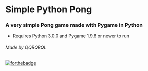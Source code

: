 # Simple Python Pong
### A very simple Pong game made with Pygame in Python
* Requires Python 3.0.0 and Pygame 1.9.6 or newer to run

###### *Made by QQBQBQL*
[![forthebadge](https://forthebadge.com/images/badges/built-with-swag.svg)](https://forthebadge.com)
